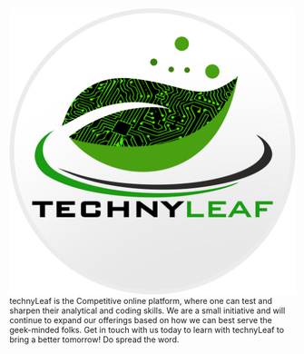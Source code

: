 <img src="assest/img/main logo.png">
technyLeaf is the Competitive online platform, where one can test and sharpen their analytical and coding skills. We are a small initiative and will continue to expand our offerings based on how we can best serve the geek-minded folks. Get in touch with us today to learn with technyLeaf to bring a better tomorrow! 
Do spread the word.
